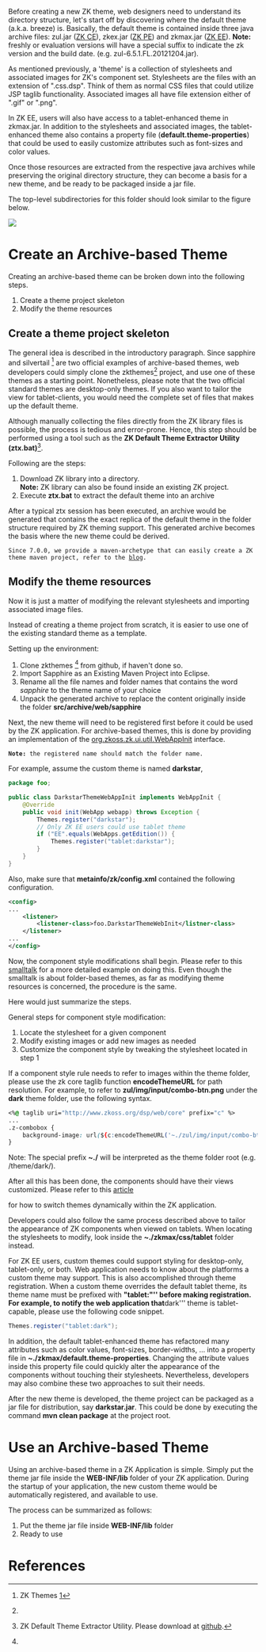 

Before creating a new ZK theme, web designers need to understand its
directory structure, let's start off by discovering where the default
theme (a.k.a. breeze) is. Basically, the default theme is contained
inside three java archive files: zul.jar ([ZK CE](http://www.zkoss.org/product/edition.dsp)), zkex.jar ([ZK PE](http://www.zkoss.org/product/edition.dsp)) and zkmax.jar ([ZK EE](http://www.zkoss.org/product/edition.dsp)). **Note:** freshly or
evaluation versions will have a special suffix to indicate the zk
version and the build date. (e.g. zul-6.5.1.FL.20121204.jar).

As mentioned previously, a 'theme' is a collection of stylesheets and
associated images for ZK's component set. Stylesheets are the files with
an extension of ".css.dsp". Think of them as normal CSS files that could
utilize JSP taglib functionality. Associated images all have file
extension either of ".gif" or ".png".

In ZK EE, users will also have access to a tablet-enhanced theme in
zkmax.jar. In addition to the stylesheets and associated images, the
tablet-enhanced theme also contains a property file
(**default.theme-properties**) that could be used to easily customize
attributes such as font-sizes and color values.

Once those resources are extracted from the respective java archives
while preserving the original directory structure, they can become a
basis for a new theme, and be ready to be packaged inside a jar file.

The top-level subdirectories for this folder should look similar to the
figure below.

![]({{site.baseurl}}/zk_dev_ref/images/theme_skeleton.png)

# Create an Archive-based Theme

Creating an archive-based theme can be broken down into the following
steps.

1.  Create a theme project skeleton
2.  Modify the theme resources

## Create a theme project skeleton

The general idea is described in the introductory paragraph. Since
sapphire and silvertail [^1] are two official examples of archive-based
themes, web developers could simply clone the zkthemes[^2] project, and
use one of these themes as a starting point. Nonetheless, please note
that the two official standard themes are desktop-only themes. If you
also want to tailor the view for tablet-clients, you would need the
complete set of files that makes up the default theme.

Although manually collecting the files directly from the ZK library
files is possible, the process is tedious and error-prone. Hence, this
step should be performed using a tool such as the **ZK Default Theme
Extractor Utility (ztx.bat)**[^3].

Following are the steps:

1.  Download ZK library into a directory.  
    **Note:** ZK library can also be found inside an existing ZK
    project.
2.  Execute **ztx.bat** to extract the default theme into an archive

After a typical ztx session has been executed, an archive would be
generated that contains the exact replica of the default theme in the
folder structure required by ZK theming support. This generated archive
becomes the basis where the new theme could be derived.

`Since 7.0.0, we provide a maven-archetype that can easily create a ZK theme maven project, refer to the `[`blog`](http://blog.zkoss.org/index.php/2013/09/17/zk7-create-a-new-a-theme-project/)`.`

## Modify the theme resources

Now it is just a matter of modifying the relevant stylesheets and
importing associated image files.

Instead of creating a theme project from scratch, it is easier to use
one of the existing standard theme as a template.

Setting up the environment:

1.  Clone zkthemes [^4] from github, if haven't done so.
2.  Import Sapphire as an Existing Maven Project into Eclipse.
3.  Rename all the file names and folder names that contains the word
    *sapphire* to the theme name of your choice
4.  Unpack the generated archive to replace the content originally
    inside the folder **src/archive/web/sapphire**

Next, the new theme will need to be registered first before it could be
used by the ZK application. For archive-based themes, this is done by
providing an implementation of the
[org.zkoss.zk.ui.util.WebAppInit](https://www.zkoss.org/javadoc/latest/zk/org/zkoss/zk/ui/util/WebAppInit.html)
interface.

**`Note:`**` the registered name should match the folder name.`

For example, assume the custom theme is named **darkstar**,

```java
package foo;

public class DarkstarThemeWebAppInit implements WebAppInit {
    @Override
    public void init(WebApp webapp) throws Exception {
        Themes.register("darkstar");
        // Only ZK EE users could use tablet theme
        if ("EE".equals(WebApps.getEdition()) {
            Themes.register("tablet:darkstar");
        }    
    }
}
```

Also, make sure that **metainfo/zk/config.xml** contained the following
configuration.

```xml
<config>
...
    <listener>
        <listener-class>foo.DarkstarThemeWebInit</listner-class>
    </listener>
...
</config>
```

Now, the component style modifications shall begin. Please refer to this
[smalltalk](http://http://books.zkoss.org/index.php?title=Small_Talks/2013/January/Packaging_Themes_Inside_Folders_in_ZK_6.5.2)
for a more detailed example on doing this. Even though the smalltalk is
about folder-based themes, as far as modifying theme resources is
concerned, the procedure is the same.

Here would just summarize the steps.

General steps for component style modification:

1.  Locate the stylesheet for a given component
2.  Modify existing images or add new images as needed
3.  Customize the component style by tweaking the stylesheet located in
    step 1

If a component style rule needs to refer to images within the theme
folder, please use the zk core taglib function **encodeThemeURL** for
path resolution. For example, to refer to
**zul/img/input/combo-btn.png** under the **dark** theme folder, use the
following syntax.

```css
<%@ taglib uri="http://www.zkoss.org/dsp/web/core" prefix="c" %>
...
.z-combobox {
    background-image: url(${c:encodeThemeURL('~./zul/img/input/combo-btn.png')});
}
```

Note: The special prefix **~./** will be interpreted as the theme folder
root (e.g. /theme/dark/).

After all this has been done, the components should have their views
customized. Please refer to this
[article]({{site.baseurl}}/zk_dev_ref/theming_and_styling/understanding_the_theming_subsystem/switching_themes)

</ref>

for how to switch themes dynamically within the ZK application.

Developers could also follow the same process described above to tailor
the appearance of ZK components when viewed on tablets. When locating
the stylesheets to modify, look inside the **~./zkmax/css/tablet**
folder instead.

For ZK EE users, custom themes could support styling for desktop-only,
tablet-only, or both. Web application needs to know about the platforms
a custom theme may support. This is also accomplished through theme
registration. When a custom theme overrides the default tablet theme,
its theme name must be prefixed with **"tablet:"'' before making
registration. For example, to notify the web application that**dark'''
theme is tablet-capable, please use the following code snippet.

```java
Themes.register("tablet:dark");
```

In addition, the default tablet-enhanced theme has refactored many
attributes such as color values, font-sizes, border-widths, ... into a
property file in **~./zkmax/default.theme-properties**. Changing the
attribute values inside this property file could quickly alter the
appearance of the components without touching their stylesheets.
Nevertheless, developers may also combine these two approaches to suit
their needs.

After the new theme is developed, the theme project can be packaged as a
jar file for distribution, say **darkstar.jar**. This could be done by
executing the command **mvn clean package** at the project root.

# Use an Archive-based Theme

Using an archive-based theme in a ZK Application is simple. Simply put
the theme jar file inside the **WEB-INF/lib** folder of your ZK
application. During the startup of your application, the new custom
theme would be automatically registered, and available to use.

The process can be summarized as follows:

1.  Put the theme jar file inside **WEB-INF/lib** folder
2.  Ready to use

# References

<references/>

[^1]: ZK Themes [1](https://github.com/zkoss/zkthemes)

[^2]:

[^3]: ZK Default Theme Extractor Utility. Please download at
    [github](https://gist.github.com/raw/4334775/e5d669bb873443aa03f8febffccd3fc4b2518ecb/ztx.bat).

[^4]:
